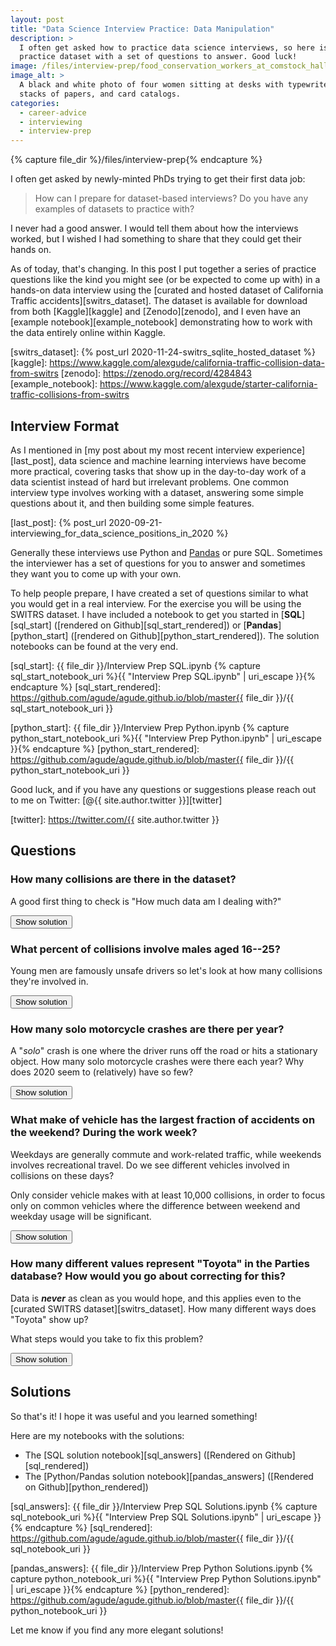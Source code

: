 ```yaml
---
layout: post
title: "Data Science Interview Practice: Data Manipulation"
description: >
  I often get asked how to practice data science interviews, so here is a
  practice dataset with a set of questions to answer. Good luck!
image: /files/interview-prep/food_conservation_workers_at_comstock_hall_cornell_1917.jpg
image_alt: >
  A black and white photo of four women sitting at desks with typewriters,
  stacks of papers, and card catalogs.
categories:
  - career-advice
  - interviewing
  - interview-prep
---
```


<!-- Simple script to call from the "Show/Hide" buttons-->
<script type="text/javascript">
function showhide(element) {
  if (element.style.display !== "none") {
    element.style.display = "none";
  } else {
    element.style.display = "block";
  }
}
</script>

{% capture file_dir %}/files/interview-prep{% endcapture %}

I often get asked by newly-minted PhDs trying to get their first data job:

> How can I prepare for dataset-based interviews? Do you have any examples of
> datasets to practice with?

I never had a good answer. I would tell them about how the interviews worked,
but I wished I had something to share that they could get their hands on.

As of today, that's changing. In this post I put together a series of practice
questions like the kind you might see (or be expected to come up with) in a
hands-on data interview using the [curated and hosted dataset of California
Traffic accidents][switrs_dataset]. The dataset is available for download from
both [Kaggle][kaggle] and [Zenodo][zenodo], and I even have an [example
notebook][example_notebook] demonstrating how to work with the data entirely
online within Kaggle.

[switrs_dataset]: {% post_url 2020-11-24-switrs_sqlite_hosted_dataset %}
[kaggle]: https://www.kaggle.com/alexgude/california-traffic-collision-data-from-switrs
[zenodo]: https://zenodo.org/record/4284843
[example_notebook]: https://www.kaggle.com/alexgude/starter-california-traffic-collisions-from-switrs

## Interview Format

As I mentioned in [my post about my most recent interview
experience][last_post], data science and machine learning interviews have
become more practical, covering tasks that show up in the day-to-day work of a
data scientist instead of hard but irrelevant problems. One common interview
type involves working with a dataset, answering some simple questions about
it, and then building some simple features.

[last_post]: {% post_url 2020-09-21-interviewing_for_data_science_positions_in_2020 %}

Generally these interviews use Python and [Pandas][pandas] or pure SQL.
Sometimes the interviewer has a set of questions for you to answer and
sometimes they want you to come up with your own.

[pandas]: https://en.wikipedia.org/wiki/Pandas_(software)

To help people prepare, I have created a set of questions similar to what you
would get in a real interview. For the exercise you will be using the SWITRS
dataset. I have included a notebook to get you started in [**SQL**][sql_start]
([rendered on Github][sql_start_rendered]) or [**Pandas**][python_start]
([rendered on Github][python_start_rendered]). The solution notebooks can be
found at the very end.

[sql_start]: {{ file_dir }}/Interview Prep SQL.ipynb
{% capture sql_start_notebook_uri %}{{ "Interview Prep SQL.ipynb" | uri_escape }}{% endcapture %}
[sql_start_rendered]: https://github.com/agude/agude.github.io/blob/master{{ file_dir }}/{{ sql_start_notebook_uri }}

[python_start]: {{ file_dir }}/Interview Prep Python.ipynb
{% capture python_start_notebook_uri %}{{ "Interview Prep Python.ipynb" | uri_escape }}{% endcapture %}
[python_start_rendered]: https://github.com/agude/agude.github.io/blob/master{{ file_dir }}/{{ python_start_notebook_uri }}


Good luck, and if you have any questions or suggestions please reach out to me
on Twitter: [@{{ site.author.twitter }}][twitter]

[twitter]: https://twitter.com/{{ site.author.twitter }}

## Questions

### How many collisions are there in the dataset?

A good first thing to check is "How much data am I dealing with?"

<button id="button" onclick="showhide(hidden1)">Show solution</button>
<div class="hidden" id="hidden1" markdown="1" style="display: none;">

Each row in the collisions database represents one collision, so the solution
is nice and short:

```sql
SELECT COUNT(1) AS collision_count
FROM collisions
```

Which returns:

<div class="low-width-table" markdown="1" style="max-width: 20%">

|   collision_count |
|------------------:|
|         9,172,565 |

</div>

</div>

### What percent of collisions involve males aged 16--25?

Young men are famously unsafe drivers so let's look at how many collisions
they're involved in.

<button id="button" onclick="showhide(hidden3)">Show solution</button>
<div class="hidden" id="hidden3" markdown="1" style="display: none;">

The age and gender of the drivers are in the parties table so the query does a
simple filter on those entries. The tricky part comes from needing to
calculate the ratio as this requires us to get the total number of collisions.
We could hard-code the number, but I prefer calculating it as part of the
query. There isn't a super elegant way to do it in SQLite, but a sub-query
works fine. We also have to cast to a float to avoid integer division.

```sql
SELECT 
    COUNT(DISTINCT case_id) 
    / (SELECT CAST(COUNT(DISTINCT case_id) AS FLOAT) FROM parties)
    AS percentage
FROM parties
WHERE party_sex = 'male'
AND party_age BETWEEN 16 AND 25
```

The result is:

<div class="low-width-table" markdown="1" style="max-width: 20%">

|   percentage |
|-------------:|
|        0.242 |

</div>

</div>

### How many solo motorcycle crashes are there per year?

A "_solo_" crash is one where the driver runs off the road or hits a
stationary object. How many solo motorcycle crashes were there each year? Why
does 2020 seem to (relatively) have so few?

<button id="button" onclick="showhide(hidden2)">Show solution</button>
<div class="hidden" id="hidden2" markdown="1" style="display: none;">

To select the right rows we filter with `WHERE` and to get the count per year
we need to use a `GROUP BY`. SQLite does not have a `YEAR()` function, so we
have to use `strftime` instead. In a real interview, you can normally just
assume that the function you need will exist without getting into the
specifics of the SQL dialect.

```sql
SELECT
  STRFTIME('%Y', collision_date) AS collision_year,
  COUNT(1) AS collision_count
FROM collisions
WHERE motorcycle_collision = True
  AND party_count = 1
GROUP BY collision_year
ORDER BY collision_year
```

This gives us:

<div class="low-width-table" markdown="1" style="max-width: 20%">

|   collision_year |   collision_count |
|-----------------:|------------------:|
|             2001 |              3258 |
|             2002 |              3393 |
|             2003 |              3822 |
|             2004 |              3955 |
|             2005 |              3755 |
|             2006 |              3967 |
|             2007 |              4513 |
|             2008 |              4948 |
|             2009 |              4266 |
|             2010 |              3902 |
|             2011 |              4054 |
|             2012 |              4143 |
|             2013 |              4209 |
|             2014 |              4267 |
|             2015 |              4415 |
|             2016 |              4471 |
|             2017 |              4373 |
|             2018 |              4240 |
|             2019 |              3772 |
|             2020 |              2984 |

</div>

The count is low in 2020 primarily because the data doesn't cover the whole
year. It is also low due to the COVID pandemic keeping people off the streets,
at least initially. To differentiate these two causes we could compare month
by month to last year.

</div>

### What make of vehicle has the largest fraction of accidents on the weekend? During the work week?

Weekdays are generally commute and work-related traffic, while weekends
involves recreational travel. Do we see different vehicles involved in
collisions on these days?

Only consider vehicle makes with at least 10,000 collisions, in order to focus
only on common vehicles where the difference between weekend and weekday usage
will be significant.

<button id="button" onclick="showhide(hidden4)">Show solution</button>
<div class="hidden" id="hidden4" markdown="1" style="display: none;">

This query is tricky. We need to aggregate collisions by vehicle make, which
means we need the parties table. We also care about when the crash happened,
which means we need the collisions table. So we need to join these two tables
together.

In an interview setting, I would write two simpler queries: one
that gets the highest weekend fraction and one that gets the highest weekday
fraction with a lot of copy and pasted code. This is a lot easier to work out.
Here is an example of one of those queries:

```sql
SELECT 
  make,
  weekday_count / CAST(total AS FLOAT) AS weekday_ratio
FROM (    
  SELECT
    p.vehicle_make AS make,
    SUM(
      CASE WHEN STRFTIME('%w', c.collision_date) IN ('0', '6') THEN 1 ELSE 0 END
    ) AS weekend_count,
    SUM(
      CASE WHEN STRFTIME('%w', c.collision_date) IN ('0', '6') THEN 0 ELSE 1 END
    ) AS weekday_count,
    count(1) AS total
  FROM collisions AS c
  LEFT JOIN parties AS p
    ON c.case_id = p.case_id
  GROUP BY make
  HAVING total >= 10000
)
ORDER BY weekday_ratio DESC
LIMIT 1
```

Then I would copy and paste this but replace the `weekend_ratio` with a
`weekday_ratio`. It isn't as "elegant" because we have to duplicate code, but
it is easy to write.

Combining the queries is possible. To do so I first use a sub-query to do the
aggregation. A `WTIH` clause keeps it tidy so we don't have to copy/paste the
sub-query twice. I use `HAVING` to filter out makes with too few collisions;
it has to be `HAVING` and not `WHERE` because it filters **after** the
aggregation.

I then construct two queries that read from the sub-query to select the
highest row for the weekend and weekdays. I `UNION` the two queries together
so we end up with a single table containing our results. The double select is
to allow the `ORDER BY` before the `UNION`.

A note: for complicated queries like this one there are always many ways to do
it. I'd love to hear how you got it to work!

```sql
WITH counter AS (
  SELECT
    p.vehicle_make AS make, 
    SUM(
      CASE WHEN STRFTIME('%w', c.collision_date) IN ('0', '6') THEN 1 ELSE 0 END
    ) AS weekend_count,
    SUM(
      CASE WHEN STRFTIME('%w', c.collision_date) IN ('0', '6') THEN 0 ELSE 1 END
    ) AS weekday_count,
    count(1) AS total
  FROM collisions AS c
  LEFT JOIN parties AS p
    ON c.case_id = p.case_id
  GROUP BY make
  HAVING total >= 10000
)

SELECT * FROM (
  SELECT 
    *,
    weekend_count / CAST(total AS FLOAT) AS weekend_fraction,
    weekday_count / CAST(total AS FLOAT) AS weekday_fraction
  FROM counter
  ORDER BY weekend_fraction DESC
  LIMIT 1
)

UNION

SELECT * FROM (
  SELECT 
    *,
    weekend_count / CAST(total AS FLOAT) AS weekend_fraction,
    weekday_count / CAST(total AS FLOAT) AS weekday_fraction
  FROM counter
  ORDER BY weekday_fraction DESC
  LIMIT 1
)
```

Which yields:

| make            |   weekend_count |   weekday_count |   total |   weekend_fraction |   weekday_fraction |
|:----------------|----------------:|----------------:|--------:|-------------------:|-------------------:|
| HARLEY-DAVIDSON |          19,125 |          30,477 |  49,602 |             0.385  |             0.614  |
| PETERBILT       |            6477 |          64,102 |  70,579 |             0.092  |             0.908  |

These results makes sense, Peterbilt is a commercial truck manufacturer which
you expect to be driven for work. Harley-Davidson makes iconic motorcycles
that people ride for fun on the weekend with their friends.

</div>

### How many different values represent "Toyota" in the Parties database? How would you go about correcting for this?

Data is **_never_** as clean as you would hope,  and this applies even to the
[curated SWITRS dataset][switrs_dataset]. How many different ways does
"Toyota" show up?

What steps would you take to fix this problem?

<button id="button" onclick="showhide(hidden5)">Show solution</button>
<div class="hidden" id="hidden5" markdown="1" style="display: none;">
This is a case where there is no _right_ answer. You can get a more and more
correct answer as you spend more time, but at some point you have to decide it
is good enough.

The first step is to figure out what values might represent Toyota. I do that
with a few simple `LIKE` filters:

```sql
SELECT 
  vehicle_make,
  COUNT(1) AS number_seen
FROM parties
WHERE LOWER(vehicle_make) = 'toyota'
  OR LOWER(vehicle_make) LIKE 'toy%'
  OR LOWER(vehicle_make) LIKE 'ty%'
GROUP BY vehicle_make
ORDER BY number_seen DESC
```

Which gives us this table (truncated):

<div class="low-width-table" markdown="1" style="max-width: 20%">

| vehicle_make   |   number_seen |
|:---------------|--------------:|
| TOYOTA         |     2,374,621 |
| TOYO           |       166,209 |
| TOYT           |       146,746 |
| TOYOT          |          2823 |
| TOY            |          2262 |
| TOYTA          |           246 |
| TOYOTA/        |           181 |
| TOYTO          |            84 |
| TOYTOA         |            71 |
| TOYOYA         |            66 |
| TOYT.          |            65 |
| TOYA           |            51 |
| TOYTOTA        |            45 |
| TOYOA          |            43 |
| TOYO /         |            39 |
| TOYT /         |            17 |
| TOYT/          |            14 |
| TYMCO          |            13 |
| TOYOTO         |            10 |
| TOY0           |            10 |
| TOYOYTA        |             7 |
| TOYTT          |             6 |
| TOYOY          |             6 |
| TOYOTS         |             5 |
| TYOTA          |             4 |
| ...            |           ... |

</div>

Most of those look like they mean Toyota, although Tymco is a different
company that makes street sweepers.

Here is how I would handle this issue: the top 5 make up the vast majority of
entries. I would fix those by hand and move on. More generally it seems that
makes are represented mostly by their name or a four-letter abbreviation. It
wouldn't be too hard to detect and fix these for the most common makes.

</div>

## Solutions

So that's it! I hope it was useful and you learned something!

Here are my notebooks with the solutions:

- The [SQL solution notebook][sql_answers] ([Rendered on
Github][sql_rendered])
- The [Python/Pandas solution notebook][pandas_answers] ([Rendered on
Github][python_rendered])

[sql_answers]: {{ file_dir }}/Interview Prep SQL Solutions.ipynb
{% capture sql_notebook_uri %}{{ "Interview Prep SQL Solutions.ipynb" | uri_escape }}{% endcapture %}
[sql_rendered]: https://github.com/agude/agude.github.io/blob/master{{ file_dir }}/{{ sql_notebook_uri }}

[pandas_answers]: {{ file_dir }}/Interview Prep Python Solutions.ipynb
{% capture python_notebook_uri %}{{ "Interview Prep Python Solutions.ipynb" | uri_escape }}{% endcapture %}
[python_rendered]: https://github.com/agude/agude.github.io/blob/master{{ file_dir }}/{{ python_notebook_uri }}

Let me know if you find any more elegant solutions!
